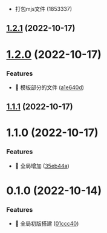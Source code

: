 

* 打包mjs文件 (1853337)

## [1.2.1](https://github.com/NewNameArk/create-lio-fs/compare/1.2.0...1.2.1) (2022-10-17)

# [1.2.0](https://github.com/NewNameArk/create-lio-fs/compare/1.1.1...1.2.0) (2022-10-17)


### Features

* 🎸 模板部分的文件 ([a1e640d](https://github.com/NewNameArk/create-lio-fs/commit/a1e640da1dc5556bc4d44f4b3553148f0ac5b57a))

## [1.1.1](https://github.com/NewNameArk/create-lio-fs/compare/1.1.0...1.1.1) (2022-10-17)

# 1.1.0 (2022-10-17)


### Features

* 🎸 全局增加 ([35eb44a](https://github.com/NewNameArk/create-lio-fs/commit/35eb44a99f1687541c92a1c4be3fd1864804e6c4))

# 0.1.0 (2022-10-14)


### Features

* 🎸 全局初版搭建 ([01ccc40](https://gitlab-bd.mxnavi.com:10022/lio-after/fs/lio-fs-template/commit/01ccc40f48e9442a5e9ef255d81da3c4c698ef5f))